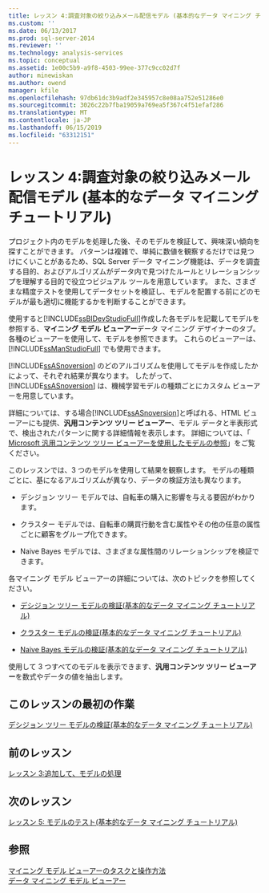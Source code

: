 ```yaml
---
title: レッスン 4:調査対象の絞り込みメール配信モデル (基本的なデータ マイニング チュートリアル) |Microsoft Docs
ms.custom: ''
ms.date: 06/13/2017
ms.prod: sql-server-2014
ms.reviewer: ''
ms.technology: analysis-services
ms.topic: conceptual
ms.assetid: 1e00c5b9-a9f8-4503-99ee-377c9cc02d7f
author: minewiskan
ms.author: owend
manager: kfile
ms.openlocfilehash: 97db61dc3b9adf2e345957c8e08aa752e51286e0
ms.sourcegitcommit: 3026c22b7fba19059a769ea5f367c4f51efaf286
ms.translationtype: MT
ms.contentlocale: ja-JP
ms.lasthandoff: 06/15/2019
ms.locfileid: "63312151"
---
```

# <a name="lesson-4-exploring-the-targeted-mailing-models-basic-data-mining-tutorial"></a>レッスン 4:調査対象の絞り込みメール配信モデル (基本的なデータ マイニング チュートリアル)
  プロジェクト内のモデルを処理した後、そのモデルを検証して、興味深い傾向を探すことができます。 パターンは複雑で、単純に数値を観察するだけでは見つけにくいことがあるため、SQL Server データ マイニング機能は、データを調査する目的、およびアルゴリズムがデータ内で見つけたルールとリレーションシップを理解する目的で役立つビジュアル ツールを用意しています。 また、さまざまな精度テストを使用してデータセットを検証し、モデルを配置する前にどのモデルが最も適切に機能するかを判断することができます。  
  
 使用すると[!INCLUDE[ssBIDevStudioFull](../includes/ssbidevstudiofull-md.md)]作成した各モデルを記載してモデルを参照する、**マイニング モデル ビューアー**データ マイニング デザイナーのタブ。 各種のビューアーを使用して、モデルを参照できます。 これらのビューアーは、[!INCLUDE[ssManStudioFull](../includes/ssmanstudiofull-md.md)] でも使用できます。  
  
 [!INCLUDE[ssASnoversion](../includes/ssasnoversion-md.md)] のどのアルゴリズムを使用してモデルを作成したかによって、それぞれ結果が異なります。 したがって、[!INCLUDE[ssASnoversion](../includes/ssasnoversion-md.md)] は、機械学習モデルの種類ごとにカスタム ビューアーを用意しています。  
  
 詳細については、する場合[!INCLUDE[ssASnoversion](../includes/ssasnoversion-md.md)]と呼ばれる、HTML ビューアーにも提供、**汎用コンテンツ ツリー ビューアー**、モデル データと半表形式で、検出されたパターンに関する詳細情報を表示します。 詳細については、「 [Microsoft 汎用コンテンツ ツリー ビューアーを使用したモデルの参照](../../2014/analysis-services/data-mining/browse-a-model-using-the-microsoft-generic-content-tree-viewer.md)」をご覧ください。  
  
 このレッスンでは、3 つのモデルを使用して結果を観察します。 モデルの種類ごとに、基になるアルゴリズムが異なり、データの検証方法も異なります。  
  
-   デシジョン ツリー モデルでは、自転車の購入に影響を与える要因がわかります。  
  
-   クラスター モデルでは、自転車の購買行動を含む属性やその他の任意の属性ごとに顧客をグループ化できます。  
  
-   Naive Bayes モデルでは、さまざまな属性間のリレーションシップを検証できます。  
  
 各マイニング モデル ビューアーの詳細については、次のトピックを参照してください。  
  
-   [デシジョン ツリー モデルの検証&#40;基本的なデータ マイニング チュートリアル&#41;](../../2014/tutorials/exploring-the-decision-tree-model-basic-data-mining-tutorial.md)  
  
-   [クラスター モデルの検証&#40;基本的なデータ マイニング チュートリアル&#41;](../../2014/tutorials/exploring-the-clustering-model-basic-data-mining-tutorial.md)  
  
-   [Naive Bayes モデルの検証&#40;基本的なデータ マイニング チュートリアル&#41;](../../2014/tutorials/exploring-the-naive-bayes-model-basic-data-mining-tutorial.md)  
  
 使用して 3 つすべてのモデルを表示できます、**汎用コンテンツ ツリー ビューアー**を数式やデータの値を抽出します。  
  
## <a name="first-task-in-lesson"></a>このレッスンの最初の作業  
 [デシジョン ツリー モデルの検証&#40;基本的なデータ マイニング チュートリアル&#41;](../../2014/tutorials/exploring-the-decision-tree-model-basic-data-mining-tutorial.md)  
  
## <a name="previous-lesson"></a>前のレッスン  
 [レッスン 3:追加して、モデルの処理](../../2014/tutorials/lesson-3-adding-and-processing-models.md)  
  
## <a name="next-lesson"></a>次のレッスン  
 [レッスン 5: モデルのテスト&#40;基本的なデータ マイニング チュートリアル&#41;](../../2014/tutorials/lesson-5-testing-models-basic-data-mining-tutorial.md)  
  
## <a name="see-also"></a>参照  
 [マイニング モデル ビューアーのタスクと操作方法](../../2014/analysis-services/data-mining/mining-model-viewer-tasks-and-how-tos.md)   
 [データ マイニング モデル ビューアー](../../2014/analysis-services/data-mining/data-mining-model-viewers.md)  
  
  
